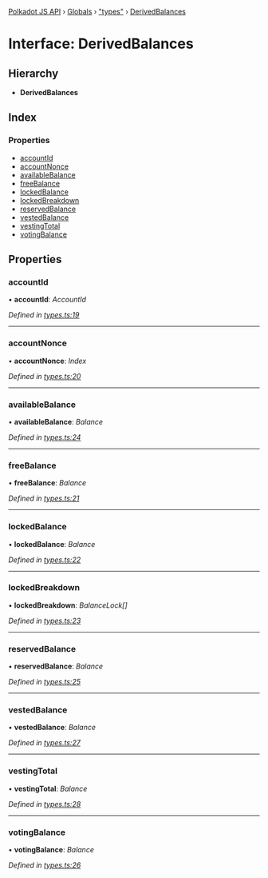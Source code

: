 [Polkadot JS API](../README.md) › [Globals](../globals.md) › ["types"](../modules/_types_.md) › [DerivedBalances](_types_.derivedbalances.md)

# Interface: DerivedBalances

## Hierarchy

* **DerivedBalances**

## Index

### Properties

* [accountId](_types_.derivedbalances.md#accountid)
* [accountNonce](_types_.derivedbalances.md#accountnonce)
* [availableBalance](_types_.derivedbalances.md#availablebalance)
* [freeBalance](_types_.derivedbalances.md#freebalance)
* [lockedBalance](_types_.derivedbalances.md#lockedbalance)
* [lockedBreakdown](_types_.derivedbalances.md#lockedbreakdown)
* [reservedBalance](_types_.derivedbalances.md#reservedbalance)
* [vestedBalance](_types_.derivedbalances.md#vestedbalance)
* [vestingTotal](_types_.derivedbalances.md#vestingtotal)
* [votingBalance](_types_.derivedbalances.md#votingbalance)

## Properties

###  accountId

• **accountId**: *AccountId*

*Defined in [types.ts:19](https://github.com/polkadot-js/api/blob/5b5d0a3fb8/packages/api-derive/src/types.ts#L19)*

___

###  accountNonce

• **accountNonce**: *Index*

*Defined in [types.ts:20](https://github.com/polkadot-js/api/blob/5b5d0a3fb8/packages/api-derive/src/types.ts#L20)*

___

###  availableBalance

• **availableBalance**: *Balance*

*Defined in [types.ts:24](https://github.com/polkadot-js/api/blob/5b5d0a3fb8/packages/api-derive/src/types.ts#L24)*

___

###  freeBalance

• **freeBalance**: *Balance*

*Defined in [types.ts:21](https://github.com/polkadot-js/api/blob/5b5d0a3fb8/packages/api-derive/src/types.ts#L21)*

___

###  lockedBalance

• **lockedBalance**: *Balance*

*Defined in [types.ts:22](https://github.com/polkadot-js/api/blob/5b5d0a3fb8/packages/api-derive/src/types.ts#L22)*

___

###  lockedBreakdown

• **lockedBreakdown**: *BalanceLock[]*

*Defined in [types.ts:23](https://github.com/polkadot-js/api/blob/5b5d0a3fb8/packages/api-derive/src/types.ts#L23)*

___

###  reservedBalance

• **reservedBalance**: *Balance*

*Defined in [types.ts:25](https://github.com/polkadot-js/api/blob/5b5d0a3fb8/packages/api-derive/src/types.ts#L25)*

___

###  vestedBalance

• **vestedBalance**: *Balance*

*Defined in [types.ts:27](https://github.com/polkadot-js/api/blob/5b5d0a3fb8/packages/api-derive/src/types.ts#L27)*

___

###  vestingTotal

• **vestingTotal**: *Balance*

*Defined in [types.ts:28](https://github.com/polkadot-js/api/blob/5b5d0a3fb8/packages/api-derive/src/types.ts#L28)*

___

###  votingBalance

• **votingBalance**: *Balance*

*Defined in [types.ts:26](https://github.com/polkadot-js/api/blob/5b5d0a3fb8/packages/api-derive/src/types.ts#L26)*
